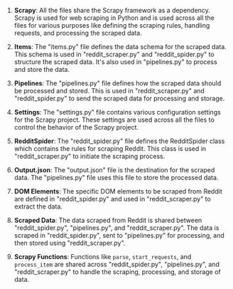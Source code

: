 1. **Scrapy**: All the files share the Scrapy framework as a dependency. Scrapy is used for web scraping in Python and is used across all the files for various purposes like defining the scraping rules, handling requests, and processing the scraped data.

2. **Items**: The "items.py" file defines the data schema for the scraped data. This schema is used in "reddit_scraper.py" and "reddit_spider.py" to structure the scraped data. It's also used in "pipelines.py" to process and store the data.

3. **Pipelines**: The "pipelines.py" file defines how the scraped data should be processed and stored. This is used in "reddit_scraper.py" and "reddit_spider.py" to send the scraped data for processing and storage.

4. **Settings**: The "settings.py" file contains various configuration settings for the Scrapy project. These settings are used across all the files to control the behavior of the Scrapy project.

5. **RedditSpider**: The "reddit_spider.py" file defines the RedditSpider class which contains the rules for scraping Reddit. This class is used in "reddit_scraper.py" to initiate the scraping process.

6. **Output.json**: The "output.json" file is the destination for the scraped data. The "pipelines.py" file uses this file to store the processed data.

7. **DOM Elements**: The specific DOM elements to be scraped from Reddit are defined in "reddit_spider.py" and used in "reddit_scraper.py" to extract the data.

8. **Scraped Data**: The data scraped from Reddit is shared between "reddit_spider.py", "pipelines.py", and "reddit_scraper.py". The data is scraped in "reddit_spider.py", sent to "pipelines.py" for processing, and then stored using "reddit_scraper.py".

9. **Scrapy Functions**: Functions like `parse`, `start_requests`, and `process_item` are shared across "reddit_spider.py", "pipelines.py", and "reddit_scraper.py" to handle the scraping, processing, and storage of data.